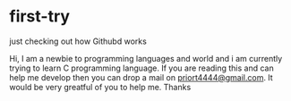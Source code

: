 # first-try
just checking out how Githubd works

Hi, I am a newbie to programming languages and world and i am currently trying to learn C programming language.
If you are reading this and can help me develop then you can drop a mail on <priort4444@gmail.com>.
It would be very greatful of you to help me.
Thanks
